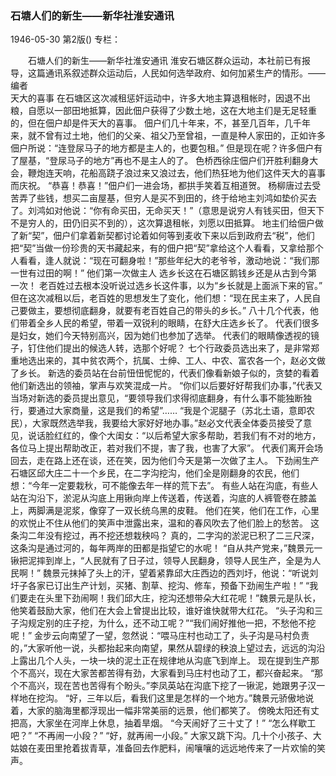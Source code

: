 ### 石塘人们的新生——新华社淮安通讯

1946-05-30
第2版()
专栏：

　　石塘人们的新生——新华社淮安通讯
    淮安石塘区群众运动，本社前已有报导，这篇通讯系叙述群众运动后，人民如何选举政府、如何加紧生产的情形。——编者           
    天大的喜事
    在石塘区这次减租惩奸运动中，许多大地主算退租帐时，因退不出粮，自愿以一部田地抵算，因此佃户获得了少数土地，这在大地主们是无足轻重的，但在佃户却是件天大的喜事。
    佃户们几十年来，不，甚至几百年，几千年来，就不曾有过土地，他们的父亲、祖父乃至曾祖，一直是种人家田的，正如许多佃户所说：“连登尿马子的地方都是主人的，也要包租。”
    但是现在呢？许多佃户有了屋基，“登尿马子的地方”再也不是主人的了。
    色桥西徐庄佃户们开胜利翻身大会，鞭炮连天响，花船高跷子浪过来又浪过去，他们热狂地为他们这件天大的喜事而庆祝。
    “恭喜！恭喜！”佃户们一进会场，都拱手笑着互相道贺。
    杨柳唐过去受苦弄了些钱，想买二亩屋基，但穷人是买不到田的，终于给地主刘鸿如垫价买去了。刘鸿如对他说：“你有命买田，无命买天！”（意思是说穷人有钱买田，但天下不是穷人的，田仍旧买不到的），这次算退租帐，刘愿以田抵算。
    地主们给佃户做了新“契”，佃户们拿着新契都讨论着如何等到麦收下来以后到政府去“税”，他们把“契”当做一份珍贵的天书藏起来，有的佃户把“契”拿给这个人看看，又拿给那个人看看，逢人就说：“现在可翻身啦！”那些年纪大的老爷爷，激动地说：“我们那一世有过田的啊！”
    他们第一次做主人
    选乡长这在石塘区鹅钱乡还是从古到今第一次！
    老百姓过去根本没听说过选乡长这件事，以为“乡长就是上面派下来的官。”
    但在这次减租以后，老百姓的思想发生了变化，他们想：“现在民主来了，人民自己要做主，要想彻底翻身，就要有老百姓自己的带头的乡长。”
    八十几个代表，他们带着全乡人民的希望，带着一双锐利的眼睛，在舒大庄选乡长了。
    代表们很多是妇女，她们今天特别高兴，因为她们也参加了选举。
    代表们的眼睛像透视的镜子，钉住他们提出的候选人转，选那个好呢？
    七个行政委员选出来了，是非常郑重地选出来的，其中贫农两个，抗属、士绅、工人、中农、富农各一个，赵必文做了乡长。
    新选的委员站在台前忸忸怩怩的，代表们像看新娘子似的，贪婪的看着他们新选出的领袖，掌声与欢笑混成一片。
    “你们以后要好好帮我们办事，”代表又当场对新选的委员提出意见，“要领导我们求得彻底翻身，有什么事不能独断独行，要通过大家商量，这是我们的希望”……
    “我是个泥腿子（苏北土语，意即农民），大家既然选举我，我要给大家好好地办事。”赵必文代表全体委员接受了意见，说话脸红红的，像个大闺女：“以后希望大家多帮助，若我们有不对的地方，各位马上提出帮助改正，若对我们不提，害了我，也害了大家”。
    代表们离开会场回去，走在路上还在谈，还在笑，因为他们今天是第一次做了主人。
    下劲闹生产
    石塘区邱大庄二十一个乡民，在二字沟挖沟，他们全是刚翻身的农民，他们想：“今年一定要栽秋，可不能像去年一样的荒下去”。
    有些人站在沟底，有些人站在沟沿下，淤泥从沟底上用锹向岸上传送着，传送着，沟底的人裤管卷在膝盖上，两脚满是泥浆，像穿了一双长统乌黑的皮鞋。
    他们在笑，他们在工作，心里的欢悦止不住从他们的笑声中泄露出来，温和的春风吹去了他们脸上的愁苦。
    这条沟二年没有挖过，再不挖还想栽秧吗？
    真的，二字沟的淤泥已积了二三尺深，这条沟是通过河的，每年两岸的田都是指望它的水呢！
    “自从共产党来，”魏景元一锹把泥摔到岸上，“人民就有了日子过，领导人民翻身，领导人民生产，全是为人民啊！”
    魏景元抹掉了头上的汗，望着紧靠邱大庄西边的西刘圩，他说：“听说刘圩子各家已订出生产计划，买猪、割草、挖沟、修车，预备下劲闹生产啦！”
    “我们要走在头里下劲闹啊！我们邱大庄，挖沟还想带朵大红花呢！”魏景元是队长，他笑着鼓励大家，他们在大会上曾提出比较，谁好谁快就带大红花。
    “头子沟和三子沟规定别的庄子挖，为什么，还不动工呢？”“我们闹好推他一把，不愁他不挖呢！”
    金步云向南望了一望，忽然说：“喂马庄村也动工了，头子沟是马村负责的，”大家听他一说，头都抬起来向南望，果然从碧绿的秧浪上望过去，远远的沟沿上露出几个人头，一块一块的泥土正在规律地从沟底飞到岸上。
    现在提到生产那个不高兴，现在大家苦都苦得有劲，大家看到马庄村也动了工，都兴奋起来。
    “那个不高兴，现在苦也苦得有个盼头。”李凤英站在沟底下挖了一锹泥，她跟男子汉一样地在挖沟。
    “好，三年以后，看我们这里是怎样的一个地方。”魏景元骄傲地说着，大家的脑海里都浮现出一幅非常美丽的远景，他们都笑了。
    傍晚太阳还有丈把高，大家坐在河岸上休息，抽着旱烟。
    “今天闹好了三十丈了！”
    “怎么样歇工吧？”
    “不再闹一小段？”
    “好，就再闹一小段。”
    大家又跳下沟。几十个小孩子、大姑娘在麦田里抢着拔青草，准备回去作肥料，闹嚷嚷的远远地传来了一片欢愉的笑声。
